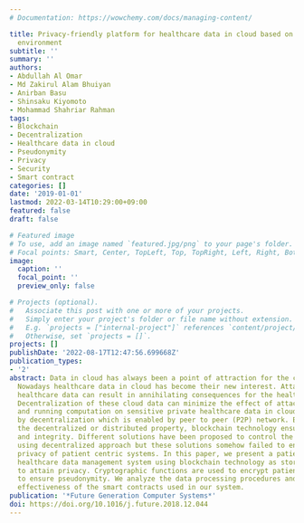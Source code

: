 ```yaml
---
# Documentation: https://wowchemy.com/docs/managing-content/

title: Privacy-friendly platform for healthcare data in cloud based on blockchain
  environment
subtitle: ''
summary: ''
authors:
- Abdullah Al Omar
- Md Zakirul Alam Bhuiyan
- Anirban Basu
- Shinsaku Kiyomoto
- Mohammad Shahriar Rahman
tags:
- Blockchain
- Decentralization
- Healthcare data in cloud
- Pseudonymity
- Privacy
- Security
- Smart contract
categories: []
date: '2019-01-01'
lastmod: 2022-03-14T10:29:00+09:00
featured: false
draft: false

# Featured image
# To use, add an image named `featured.jpg/png` to your page's folder.
# Focal points: Smart, Center, TopLeft, Top, TopRight, Left, Right, BottomLeft, Bottom, BottomRight.
image:
  caption: ''
  focal_point: ''
  preview_only: false

# Projects (optional).
#   Associate this post with one or more of your projects.
#   Simply enter your project's folder or file name without extension.
#   E.g. `projects = ["internal-project"]` references `content/project/deep-learning/index.md`.
#   Otherwise, set `projects = []`.
projects: []
publishDate: '2022-08-17T12:47:56.699668Z'
publication_types:
- '2'
abstract: Data in cloud has always been a point of attraction for the cyber attackers.
  Nowadays healthcare data in cloud has become their new interest. Attacks on these
  healthcare data can result in annihilating consequences for the healthcare organizations.
  Decentralization of these cloud data can minimize the effect of attacks. Storing
  and running computation on sensitive private healthcare data in cloud are possible
  by decentralization which is enabled by peer to peer (P2P) network. By leveraging
  the decentralized or distributed property, blockchain technology ensures the accountability
  and integrity. Different solutions have been proposed to control the effect of attacks
  using decentralized approach but these solutions somehow failed to ensure overall
  privacy of patient centric systems. In this paper, we present a patient centric
  healthcare data management system using blockchain technology as storage which helps
  to attain privacy. Cryptographic functions are used to encrypt patient’s data and
  to ensure pseudonymity. We analyze the data processing procedures and also the cost
  effectiveness of the smart contracts used in our system.
publication: '*Future Generation Computer Systems*'
doi: https://doi.org/10.1016/j.future.2018.12.044
---
```

